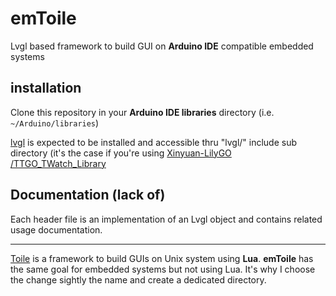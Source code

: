 # emToile
Lvgl based framework to build GUI on **Arduino IDE** compatible embedded systems

## installation

Clone this repository in your **Arduino IDE libraries** directory (i.e. ``~/Arduino/libraries``)

[lvgl](https://lvgl.io/) is expected to be installed and accessible thru "lvgl/" include sub directory (it's the case if you're using [Xinyuan-LilyGO /TTGO_TWatch_Library](https://github.com/Xinyuan-LilyGO/TTGO_TWatch_Library)

## Documentation (lack of)

Each header file is an implementation of an Lvgl object and contains related usage documentation.

---

[Toile](https://github.com/destroyedlolo/Toile) is a framework to build GUIs on Unix system using **Lua**. **emToile** has the same goal for embedded systems but not using Lua. It's why I choose the change sightly the name and create a dedicated directory.

